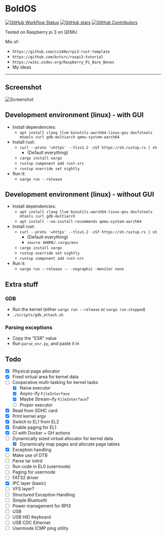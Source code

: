 # BoldOS

[![GitHub Workflow Status](https://img.shields.io/github/workflow/status/Wazzaps/bold/CI?style=flat-square)](https://github.com/yzhang-gh/vscode-markdown/actions)
[![GitHub stars](https://img.shields.io/github/stars/Wazzaps/bold.svg?style=flat-square&label=github%20stars)](https://github.com/yzhang-gh/vscode-markdown)
[![GitHub Contributors](https://img.shields.io/github/contributors/Wazzaps/bold.svg?style=flat-square)](https://github.com/yzhang-gh/vscode-markdown/graphs/contributors)

Tested on Raspberry pi 3 on QEMU

Mix of:

- `https://github.com/cs140e/rpi3-rust-template`
- `https://github.com/bztsrc/raspi3-tutorial`
- `https://wiki.osdev.org/Raspberry_Pi_Bare_Bones`
- My ideas
---

## Screenshot

![Screenshot](https://i.ibb.co/YQqhQHH/Screenshot-from-2021-07-18-01-43-15.png)

## Development environment (linux) - with GUI

- Install dependencies:
  - `apt install clang llvm binutils-aarch64-linux-gnu dosfstools mtools curl gdb-multiarch qemu-system-aarch64`
- Install rust:
  - `curl --proto '=https' --tlsv1.2 -sSf https://sh.rustup.rs | sh`
    - (Default everything)
  - `cargo install xargo`
  - `rustup component add rust-src`
  - `rustup override set nightly`
- Run it:
  - `xargo run --release`

## Development environment (linux) - without GUI

- Install dependencies:
  - `apt install clang llvm binutils-aarch64-linux-gnu dosfstools mtools curl gdb-multiarch`
  - `apt install --no-install-recommends qemu-system-aarch64`
- Install rust:
  - `curl --proto '=https' --tlsv1.2 -sSf https://sh.rustup.rs | sh`
    - (Default everything)
    - `source $HOME/.cargo/env`
  - `cargo install xargo`
  - `rustup override set nightly`
  - `rustup component add rust-src`
- Run it:
  - `xargo run --release -- -nographic -monitor none`

## Extra stuff

### GDB

- Run the kernel (either `xargo run --release` or `xargo run-stopped`)
- `./scripts/gdb_attach.sh`

### Parsing exceptions

- Copy the "ESR" value
- Run `parse_esr.py`, and paste it in

## Todo

- [x] Physical page allocator
- [x] Fixed virtual area for kernel data
- [ ] Cooperative multi-tasking for kernel tasks
    - [x] Naive executor
    - [x] Async-ify `FileInterface`
    - [x] Maybe Stream-ify `FileInterface`?
    - [ ] Proper executor
- [x] Read from SDHC card
- [x] Print kernel argv
- [x] Switch to EL1 from EL2
- [x] Enable paging for EL1
- [x] CI with Docker + GH actions
- [ ] Dynamically sized virtual allocator for kernel data
    - [x] Dynamically map pages and allocate page tables
- [x] Exception handling
- [ ] Make use of DTB
- [ ] Parse tar initrd
- [ ] Run code in EL0 (usermode)
- [ ] Paging for usermode
- [ ] FAT32 driver
- [x] IPC layer (basic)
- [ ] VFS layer?
- [ ] Structured Exception Handling
- [ ] Simple Bluetooth
- [ ] Power management for RPI3
- [ ] USB
- [ ] USB HID Keyboard
- [ ] USB CDC Ethernet
- [ ] Usermode ICMP ping utility
